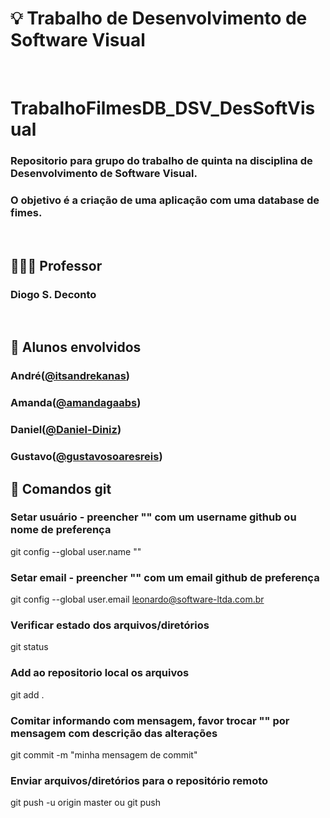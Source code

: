 # 💡 Trabalho de Desenvolvimento de Software Visual

<br />

# TrabalhoFilmesDB_DSV_DesSoftVisual

 ### Repositorio para grupo do trabalho de quinta na disciplina de Desenvolvimento de Software Visual. 
 ### O objetivo é a criação de uma aplicação com uma database de fimes.

<br />

## 👨🏻‍🏫 Professor
### Diogo S. Deconto

<br />

## 🚀 Alunos envolvidos
### André([@itsandrekanas](https://github.com/itsandrekanas))
### Amanda([@amandagaabs](https://github.com/amandagaabs))
### Daniel([@Daniel-Diniz](https://github.com/Daniel-Diniz))
### Gustavo([@gustavosoaresreis](https://github.com/gustavosoaresreis))


## 🚀 Comandos git

### Setar usuário - preencher "" com um username github ou nome de preferença
git config --global user.name ""

### Setar email - preencher "" com um email github de preferença

git config --global user.email leonardo@software-ltda.com.br

### Verificar estado dos arquivos/diretórios

git status

### Add ao repositorio local os arquivos

git add .

### Comitar informando com mensagem, favor trocar "" por mensagem com descrição das alterações

git commit -m "minha mensagem de commit"

### Enviar arquivos/diretórios para o repositório remoto

git push -u origin master ou git push
